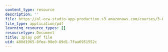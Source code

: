 ```yaml
---
content_type: resource
description: ''
file: https://ol-ocw-studio-app-production.s3.amazonaws.com/courses/3-091sc-introduction-to-solid-state-chemistry-fall-2010/488d19658fea98e089d17faa6951552c_KlI1duF4K9o.pdf
file_type: application/pdf
learning_resource_types: []
resourcetype: Document
title: 3play pdf file
uid: 488d1965-8fea-98e0-89d1-7faa6951552c
---
```

